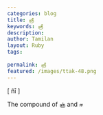 ```yaml
---
categories: blog
title: ஞீ
keywords: ஞீ
description: 
author: Tamilan
layout: Ruby
tags: 
 
permalink: ஞீ
featured: /images/ttak-48.png
---
```

  
[ ñī ]  
  
The compound of ஞ் and ஈ